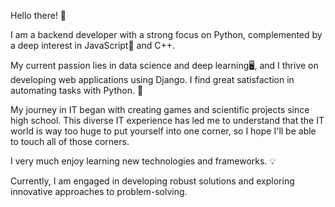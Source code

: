 

Hello there! 👋

I am a backend developer with a strong focus on Python, complemented by a deep interest in JavaScript🧾 and C++. 

My current passion lies in data science and deep learning🖥️, and I thrive on developing web applications using Django. I find great satisfaction in automating tasks with Python. 🐍

My journey in IT began with creating games and scientific projects since high school. This diverse IT experience has led me to understand that the IT world is way too huge to put yourself into one corner, so I hope I'll be able to touch all of those corners.

I very much enjoy learning new technologies and frameworks. 💡

Currently, I am engaged in developing robust solutions and exploring innovative approaches to problem-solving.
